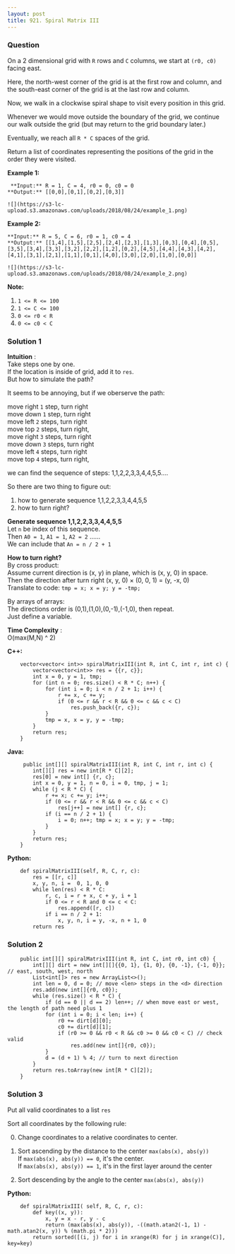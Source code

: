 ```yaml
---
layout: post
title: 921. Spiral Matrix III
---
```

### Question
On a 2 dimensional grid with `R` rows and `C` columns, we start at `(r0, c0)`
facing east.

Here, the north-west corner of the grid is at the first row and column, and
the south-east corner of the grid is at the last row and column.

Now, we walk in a clockwise spiral shape to visit every position in this grid.

Whenever we would move outside the boundary of the grid, we continue our walk
outside the grid (but may return to the grid boundary later.)

Eventually, we reach all `R * C` spaces of the grid.

Return a list of coordinates representing the positions of the grid in the
order they were visited.



 **Example 1:**

    
    
     **Input:** R = 1, C = 4, r0 = 0, c0 = 0
    **Output:** [[0,0],[0,1],[0,2],[0,3]]
    
    ![](https://s3-lc-upload.s3.amazonaws.com/uploads/2018/08/24/example_1.png)
    



**Example 2:**

    
    
    **Input:** R = 5, C = 6, r0 = 1, c0 = 4
    **Output:** [[1,4],[1,5],[2,5],[2,4],[2,3],[1,3],[0,3],[0,4],[0,5],[3,5],[3,4],[3,3],[3,2],[2,2],[1,2],[0,2],[4,5],[4,4],[4,3],[4,2],[4,1],[3,1],[2,1],[1,1],[0,1],[4,0],[3,0],[2,0],[1,0],[0,0]]
    
    ![](https://s3-lc-upload.s3.amazonaws.com/uploads/2018/08/24/example_2.png)
    



 **Note:**

  1. `1 <= R <= 100`
  2. `1 <= C <= 100`
  3. `0 <= r0 < R`
  4. `0 <= c0 < C`

### Solution 1
 **Intuition** :  
Take steps one by one.  
If the location is inside of grid, add it to `res`.  
But how to simulate the path?

It seems to be annoying, but if we oberserve the path:

move right `1` step, turn right  
move down `1` step, turn right  
move left `2` steps, turn right  
move top `2` steps, turn right,  
move right `3` steps, turn right  
move down `3` steps, turn right  
move left `4` steps, turn right  
move top `4` steps, turn right,

we can find the sequence of steps: 1,1,2,2,3,3,4,4,5,5....

So there are two thing to figure out:

  1. how to generate sequence 1,1,2,2,3,3,4,4,5,5
  2. how to turn right?

 **Generate sequence 1,1,2,2,3,3,4,4,5,5**  
Let `n` be index of this sequence.  
Then `A0 = 1`, `A1 = 1`, `A2 = 2` ......  
We can include that `An = n / 2 + 1`

 **How to turn right?**  
By cross product:  
Assume current direction is (x, y) in plane, which is (x, y, 0) in space.  
Then the direction after turn right (x, y, 0) × (0, 0, 1) = (y, -x, 0)  
Translate to code: `tmp = x; x = y; y = -tmp;`

By arrays of arrays:  
The directions order is (0,1),(1,0),(0,-1),(-1,0), then repeat.  
Just define a variable.

 **Time Complexity** :  
O(max(M,N) ^ 2)

 **C++:**

    
    
        vector<vector< int>> spiralMatrixIII(int R, int C, int r, int c) {
            vector<vector<int>> res = {{r, c}};
            int x = 0, y = 1, tmp;
            for (int n = 0; res.size() < R * C; n++) {
                for (int i = 0; i < n / 2 + 1; i++) {
                    r += x, c += y;
                    if (0 <= r && r < R && 0 <= c && c < C)
                        res.push_back({r, c});
                }
                tmp = x, x = y, y = -tmp;
            }
            return res;
        }
    

**Java:**

    
    
         public int[][] spiralMatrixIII(int R, int C, int r, int c) {
            int[][] res = new int[R * C][2];
            res[0] = new int[] {r, c};
            int x = 0, y = 1, n = 0, i = 0, tmp, j = 1;
            while (j < R * C) {
                r += x; c += y; i++;
                if (0 <= r && r < R && 0 <= c && c < C)
                    res[j++] = new int[] {r, c};
                if (i == n / 2 + 1) {
                    i = 0; n++; tmp = x; x = y; y = -tmp;
                }
            }
            return res;
        }
    

**Python:**

    
    
        def spiralMatrixIII(self, R, C, r, c):
            res = [[r, c]]
            x, y, n, i =  0, 1, 0, 0
            while len(res) < R * C:
                r, c, i = r + x, c + y, i + 1
                if 0 <= r < R and 0 <= c < C:
                    res.append([r, c])
                if i == n / 2 + 1:
                    x, y, n, i = y, -x, n + 1, 0
            return res
    


### Solution 2
    
    
        public int[][] spiralMatrixIII(int R, int C, int r0, int c0) {
            int[][] dirt = new int[][]{{0, 1}, {1, 0}, {0, -1}, {-1, 0}}; // east, south, west, north
            List<int[]> res = new ArrayList<>();
            int len = 0, d = 0; // move <len> steps in the <d> direction
            res.add(new int[]{r0, c0});
            while (res.size() < R * C) {
                if (d == 0 || d == 2) len++; // when move east or west, the length of path need plus 1 
                for (int i = 0; i < len; i++) {
                    r0 += dirt[d][0];
                    c0 += dirt[d][1];
                    if (r0 >= 0 && r0 < R && c0 >= 0 && c0 < C) // check valid
                        res.add(new int[]{r0, c0});
                }
                d = (d + 1) % 4; // turn to next direction
            }
            return res.toArray(new int[R * C][2]);
        }
    


### Solution 3
Put all valid coordinates to a list `res`

Sort all coordinates by the following rule:

  0. Change coordinates to a relative coordinates to center.

  1. Sort ascending by the distance to the center `max(abs(x), abs(y))`  
If `max(abs(x), abs(y)) == 0`, it's the center.  
If `max(abs(x), abs(y)) == 1`, it's in the first layer around the center

  2. Sort descending by the angle to the center `max(abs(x), abs(y))`

 **Python:**

    
    
        def spiralMatrixIII( self, R, C, r, c):
            def key((x, y)):
                x, y = x - r, y - c
                return (max(abs(x), abs(y)), -((math.atan2(-1, 1) - math.atan2(x, y)) % (math.pi * 2)))
            return sorted([(i, j) for i in xrange(R) for j in xrange(C)], key=key)
    



